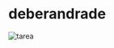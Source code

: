 # deberandrade
![tarea](https://github.com/Andrade2023/deberandrade/assets/127260771/7e63ff07-25db-4f54-bd71-6f4038ef3881)
